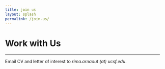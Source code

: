 ```yaml
---
title: join us
layout: splash
permalink: /join-us/
---
```

<h1> Work with Us </h1>
<hr>
Email CV and letter of interest to <em>rima.arnaout (at) ucsf.edu</em>.
